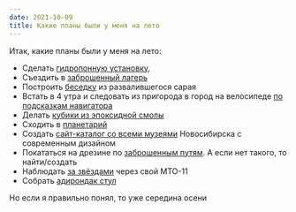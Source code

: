 ```yaml
---
date: 2021-10-09
title: Какие планы были у меня на лето
---
```


Итак, какие планы были у меня на лето:

- Сделать [гидропонную установку](/ru/make/hydroponics-system),
- Съездить в [заброшенный лагерь](/ru/paranormal/abandoned-summer-camp)
- Построить [беседку](/ru/make/gazebo) из развалившегося сарая
- Встать в 4 утра и следовать из пригорода в город на велосипеде [по подсказкам навигатора](/ru/blog/yandex.navigator-and-2gis-are-not-good)
- Делать [кубики из эпоксидной смолы](/ru/make/resin-dice)
- Сходить в [планетарий](/ru/paranormal/planetarium-in-nsk)
- Создать [сайт-каталог со всеми музеями](/ru/devlog/museums-in-nsk) Новосибирска с современным дизайном
- Покататься на дрезине по [заброшенным путям](/ru/blog/abandoned-railroads). А если нет такого, то найти/создать
- Наблюдать [за звёздами](/ru/blog/stargazing) через свой МТО-11
- Собрать [адирондак стул](/ru/make/adirondack-chair)

Но если я правильно понял, то уже середина осени